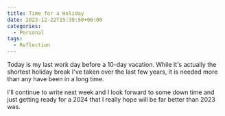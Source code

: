 ```yaml
---
title: Time for a Holiday
date: 2023-12-22T15:39:50+00:00
categories:
  - Personal
tags:
  - Reflection
---
```


Today is my last work day before a 10-day vacation. While it's actually the shortest holiday break I've taken over the last few years, it is needed more than any have been in a long time.

I'll continue to write next week and I look forward to some down time and just getting ready for a 2024 that I really hope will be far better than 2023 was.